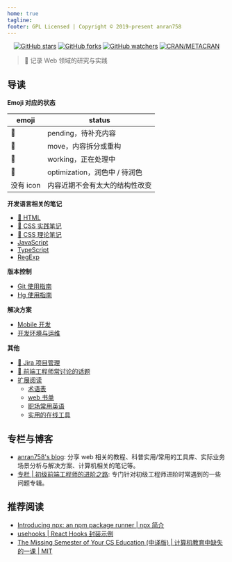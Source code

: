 ```yaml
---
home: true
tagline: 
footer: GPL Licensed | Copyright © 2019-present anran758
---
```


<hide-outbound>
  <p align="center">
    <a href="https://github.com/anran758/Front-End-Lab/stargazers">
      <img alt="GitHub stars" src="https://img.shields.io/github/stars/anran758/Front-End-Lab.svg?style=flat-square"></a>
    <a href="https://github.com/anran758/Front-End-Lab/network"><img alt="GitHub forks"
        src="https://img.shields.io/github/forks/anran758/Front-End-Lab.svg?style=flat-square"></a>
    <a href="https://github.com/anran758/Front-End-Lab/watchers"><img alt="GitHub watchers"
        src="https://img.shields.io/github/watchers/anran758/Front-End-Lab.svg?style=flat-square"></a>
    <a href="https://github.com/anran758/Front-End-Lab"><img alt="CRAN/METACRAN"
        src="https://img.shields.io/cran/l/devtools.svg?style=flat-square"></a>
  </p>
</hide-outbound>

> :art: 记录 Web 领域的研究与实践

## 导读

**Emoji 对应的状态**

| emoji          | status                         |
| -------------- | ------------------------------ |
| :memo:         | pending，待补充内容            |
| :truck:        | move，内容拆分或重构           |
| :construction: | working，正在处理中            |
| :art:          | optimization，润色中 / 待润色  |
| 没有 icon           | 内容近期不会有太大的结构性改变 |

**开发语言相关的笔记**

- [:memo: HTML](./html)
- [:truck: CSS 实践笔记](./css/README.md)
- [:construction: CSS 理论笔记](./css/theory.md)
- [JavaScript](./javascript)
- [TypeScript](./typescript)
- [RegExp](./REGEXP)

**版本控制**

- [Git 使用指南](./git)
- [Hg 使用指南](./hg)

**解决方案**

- [Mobile 开发](./mobile)
- [开发环境与运维](./operations/README.md)

**其他**

- [:art: Jira 项目管理](./jira/)
- [:art: 前端工程师常讨论的话题](./topic/2020.md)
- [扩展阅读](./further)
  - [术语表](./further/glossary.md)
  - [web 书单](./further/booklist.md)
  - [职场常用英语](./further/en.md)
  - [实用的在线工具](./further/booklist.md)

## 专栏与博客

- [anran758's blog](https://anran758.github.io/blog/): 分享 web 相关的教程、科普实用/常用的工具库、实际业务场景分析与解决方案、计算机相关的笔记等。
- [专栏 | 初级前端工程师的进阶之路](https://zhuanlan.zhihu.com/c_1147180666474176512): 专门针对初级工程师进阶时常遇到的一些问题专辑。

## 推荐阅读

- [Introducing npx: an npm package runner | npx 简介](https://medium.com/@maybekatz/introducing-npx-an-npm-package-runner-55f7d4bd282b)
- [usehooks | React Hooks 封装示例](https://usehooks.com/)
- [The Missing Semester of Your CS Education (中译版) | 计算机教育中缺失的一课 | MIT](https://missing-semester-cn.github.io/)
